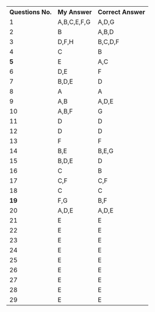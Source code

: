 <table>
  <tr>
    <th>Questions No.</th>
    <th>My Answer</th>
    <th>Correct Answer</th>

  </tr>
  <tr>
    <td>1</td>
    <td>A,B,C,E,F,G</td>
    <td>A,D,G</td>

  </tr>
  <tr>
    <td >2</td>
    <td>B</td>
    <td>A,B,D</td>

  </tr>
  <tr>
    <td>3</td>
    <td>D,F,H</td>
    <td>B,C,D,F</td>

  </tr>
  <tr>
    <td>4</td>
    <td>C</td>
    <td>B</td>

  </tr>
  <tr>
    <td ><b>5</b></td>
    <td>E</td>
    <td>A,C</td>

  </tr>
  <tr>
    <td>6</td>
    <td>D,E</td>
    <td>F</td>

  </tr>
  <tr>
    <td>7</td>
    <td>B,D,E</td>
    <td>D</td>

  </tr>
  <tr>
    <td>8</td>
    <td>A</td>
    <td>A</td>

  </tr>
  <tr>
    <td>9</td>
    <td>A,B</td>
    <td>A,D,E</td>

  </tr>
  <tr>
    <td>10</td>
    <td>A,B,F</td>
    <td>G</td>

  </tr>
  <tr>
    <td>11</td>
    <td>D</td>
    <td>D</td>

  </tr>
  <tr>
    <td>12</td>
    <td>D</td>
    <td>D</td>

  </tr>
  <tr>
    <td>13</td>
    <td>F</td>
    <td>F</td>

  </tr>
  <tr>
    <td >14</td>
    <td>B,E </td>
    <td>B,E,G</td>

  </tr>
  <tr>
    <td>15</td>
    <td>B,D,E</td>
    <td>D</td>

  </tr>
  <tr>
    <td>16</td>
    <td>C</td>
    <td>B</td>

  </tr>
  <tr>
    <td>17</td>
    <td>C,F</td>
    <td>C,F</td>

  </tr>
  <tr>
    <td>18</td>
    <td>C</td>
    <td>C</td>

  </tr>
  <tr>
    <td><b>19</b></td>
    <td>F,G</td>
    <td>B,F</td>
 
  </tr>
  <tr>
    <td>20</td>
    <td>A,D,E</td>
    <td>A,D,E</td>

  </tr>
  <tr>
    <td>21</td>
    <td>E</td>
    <td>E</td>
  </tr>

  <tr>
    <td>22</td>
    <td>E</td>
    <td>E</td>
  </tr>

  <tr>
    <td>23</td>
    <td>E</td>
    <td>E</td>
  </tr>

  <tr>
    <td>24</td>
    <td>E</td>
    <td>E</td>
  </tr>

  <tr>
    <td>25</td>
    <td>E</td>
    <td>E</td>
  </tr>

  <tr>
    <td>26</td>
    <td>E</td>
    <td>E</td>
  </tr>

  <tr>
    <td>27</td>
    <td>E</td>
    <td>E</td>
  </tr>

  <tr>
    <td>28</td>
    <td>E</td>
    <td>E</td>
  </tr>

  <tr>
    <td>29</td>
    <td>E</td>
    <td>E</td>
  </tr>
  
</table>